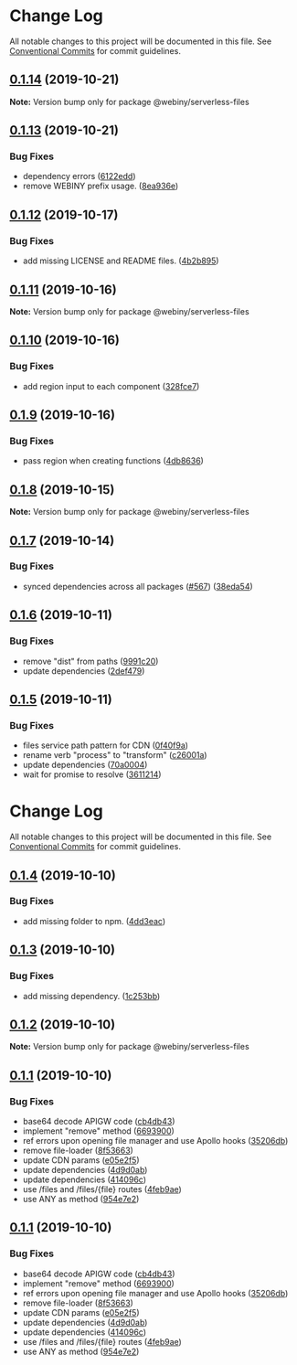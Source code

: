 # Change Log

All notable changes to this project will be documented in this file.
See [Conventional Commits](https://conventionalcommits.org) for commit guidelines.

## [0.1.14](https://github.com/Webiny/webiny-js/compare/@webiny/serverless-files@0.1.13...@webiny/serverless-files@0.1.14) (2019-10-21)

**Note:** Version bump only for package @webiny/serverless-files





## [0.1.13](https://github.com/Webiny/webiny-js/compare/@webiny/serverless-files@0.1.12...@webiny/serverless-files@0.1.13) (2019-10-21)


### Bug Fixes

* dependency errors ([6122edd](https://github.com/Webiny/webiny-js/commit/6122edd1d63f4a934f41b95001e4fd5a023c2757))
* remove WEBINY prefix usage. ([8ea936e](https://github.com/Webiny/webiny-js/commit/8ea936ea4c2aeb6ff42ea2f01642440cfbcf5184))





## [0.1.12](https://github.com/Webiny/webiny-js/compare/@webiny/serverless-files@0.1.11...@webiny/serverless-files@0.1.12) (2019-10-17)


### Bug Fixes

* add missing LICENSE and README files. ([4b2b895](https://github.com/Webiny/webiny-js/commit/4b2b895))





## [0.1.11](https://github.com/Webiny/webiny-js/compare/@webiny/serverless-files@0.1.10...@webiny/serverless-files@0.1.11) (2019-10-16)

**Note:** Version bump only for package @webiny/serverless-files





## [0.1.10](https://github.com/Webiny/webiny-js/compare/@webiny/serverless-files@0.1.9...@webiny/serverless-files@0.1.10) (2019-10-16)


### Bug Fixes

* add region input to each component ([328fce7](https://github.com/Webiny/webiny-js/commit/328fce7cc91dbe96bcb7dbb770c6958c3dfb254e))





## [0.1.9](https://github.com/Webiny/webiny-js/compare/@webiny/serverless-files@0.1.8...@webiny/serverless-files@0.1.9) (2019-10-16)


### Bug Fixes

* pass region when creating functions ([4db8636](https://github.com/Webiny/webiny-js/commit/4db86362b8d43d7d88a1dc5f9fcbade55977da8e))





## [0.1.8](https://github.com/Webiny/webiny-js/compare/@webiny/serverless-files@0.1.7...@webiny/serverless-files@0.1.8) (2019-10-15)

**Note:** Version bump only for package @webiny/serverless-files





## [0.1.7](https://github.com/Webiny/webiny-js/compare/@webiny/serverless-files@0.1.6...@webiny/serverless-files@0.1.7) (2019-10-14)


### Bug Fixes

* synced dependencies across all packages ([#567](https://github.com/Webiny/webiny-js/issues/567)) ([38eda54](https://github.com/Webiny/webiny-js/commit/38eda547bead6e8a2c46875730bbcd8f1227e475))





## [0.1.6](https://github.com/Webiny/webiny-js/compare/@webiny/serverless-files@0.1.5...@webiny/serverless-files@0.1.6) (2019-10-11)


### Bug Fixes

* remove "dist" from paths ([9991c20](https://github.com/Webiny/webiny-js/commit/9991c20d330b1f996ea9be7339ba83ab509de3e3))
* update dependencies ([2def479](https://github.com/Webiny/webiny-js/commit/2def479886ed356e7981b7be61b957edcc87f887))





<a name="0.1.5"></a>
## [0.1.5](https://github.com/Webiny/webiny-js/compare/@webiny/serverless-files@0.1.4...@webiny/serverless-files@0.1.5) (2019-10-11)


### Bug Fixes

* files service path pattern for CDN ([0f40f9a](https://github.com/Webiny/webiny-js/commit/0f40f9a))
* rename verb "process" to "transform" ([c26001a](https://github.com/Webiny/webiny-js/commit/c26001a))
* update dependencies ([70a0004](https://github.com/Webiny/webiny-js/commit/70a0004))
* wait for promise to resolve ([3611214](https://github.com/Webiny/webiny-js/commit/3611214))





# Change Log

All notable changes to this project will be documented in this file.
See [Conventional Commits](https://conventionalcommits.org) for commit guidelines.

## [0.1.4](https://github.com/Webiny/webiny-js/compare/@webiny/serverless-files@0.1.3...@webiny/serverless-files@0.1.4) (2019-10-10)


### Bug Fixes

* add missing folder to npm. ([4dd3eac](https://github.com/Webiny/webiny-js/commit/4dd3eac))





## [0.1.3](https://github.com/Webiny/webiny-js/compare/@webiny/serverless-files@0.1.2...@webiny/serverless-files@0.1.3) (2019-10-10)


### Bug Fixes

* add missing dependency. ([1c253bb](https://github.com/Webiny/webiny-js/commit/1c253bb))





## [0.1.2](https://github.com/Webiny/webiny-js/compare/@webiny/serverless-files@0.1.1...@webiny/serverless-files@0.1.2) (2019-10-10)

**Note:** Version bump only for package @webiny/serverless-files





## [0.1.1](https://github.com/Webiny/webiny-js/compare/@webiny/serverless-files@0.1.0...@webiny/serverless-files@0.1.1) (2019-10-10)


### Bug Fixes

* base64 decode APIGW code ([cb4db43](https://github.com/Webiny/webiny-js/commit/cb4db43))
* implement "remove" method ([6693900](https://github.com/Webiny/webiny-js/commit/6693900))
* ref errors upon opening file manager and use Apollo hooks ([35206db](https://github.com/Webiny/webiny-js/commit/35206db))
* remove file-loader ([8f53663](https://github.com/Webiny/webiny-js/commit/8f53663))
* update CDN params ([e05e2f5](https://github.com/Webiny/webiny-js/commit/e05e2f5))
* update dependencies ([4d9d0ab](https://github.com/Webiny/webiny-js/commit/4d9d0ab))
* update dependencies ([414096c](https://github.com/Webiny/webiny-js/commit/414096c))
* use /files and /files/{file} routes ([4feb9ae](https://github.com/Webiny/webiny-js/commit/4feb9ae))
* use ANY as method ([954e7e2](https://github.com/Webiny/webiny-js/commit/954e7e2))





## [0.1.1](https://github.com/Webiny/webiny-js/compare/@webiny/serverless-files@0.1.0...@webiny/serverless-files@0.1.1) (2019-10-10)


### Bug Fixes

* base64 decode APIGW code ([cb4db43](https://github.com/Webiny/webiny-js/commit/cb4db43))
* implement "remove" method ([6693900](https://github.com/Webiny/webiny-js/commit/6693900))
* ref errors upon opening file manager and use Apollo hooks ([35206db](https://github.com/Webiny/webiny-js/commit/35206db))
* remove file-loader ([8f53663](https://github.com/Webiny/webiny-js/commit/8f53663))
* update CDN params ([e05e2f5](https://github.com/Webiny/webiny-js/commit/e05e2f5))
* update dependencies ([4d9d0ab](https://github.com/Webiny/webiny-js/commit/4d9d0ab))
* update dependencies ([414096c](https://github.com/Webiny/webiny-js/commit/414096c))
* use /files and /files/{file} routes ([4feb9ae](https://github.com/Webiny/webiny-js/commit/4feb9ae))
* use ANY as method ([954e7e2](https://github.com/Webiny/webiny-js/commit/954e7e2))
